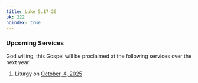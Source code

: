 ```yaml
---
title: Luke 5.17-26
pk: 222
noindex: true
---
```


### Upcoming Services

God willing, this Gospel will be proclaimed at the following services over the next year:


1. Liturgy on [October,  4, 2025](https://orthocal.info/readings/gregorian/2025/10/04/)
